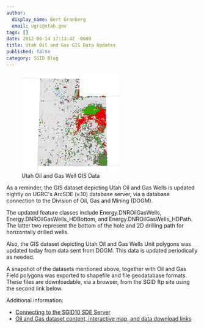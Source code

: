 ```yaml
---
author:
  display_name: Bert Granberg
  email: ugrc@utah.gov
tags: []
date: 2012-06-14 17:13:42 -0600
title: Utah Oil and Gas GIS Data Updates
published: false
category: SGID Blog
---
```


<figure class="caption caption--right"><img class="caption__image" title="utah oil and gas wells" src="../../images/pillar-blog/2012-06-14-utah-oil-and-gas-gis-data-updates/utah-oil-and-gas-wells.png" alt="" /><figcaption class="caption__text">Utah Oil and Gas Well GIS Data</figcaption></figure>
<p>As a reminder, the GIS dataset depicting Utah Oil and Gas Wells is updated nightly on UGRC's ArcSDE (v.10) database server, via a database connection to the Division of Oil, Gas and Mining (DOGM).</p>
<p>The updated feature classes include Energy.DNROilGasWells, Energy.DNROilGasWells_HDBottom, and Energy.DNROilGasWells_HDPath. The latter two represent the bottom of the hole and 2D drilling path for horizontally drilled wells.</p>
<p>Also, the GIS dataset depicting Utah Oil and Gas Wells Unit polygons was updated today from data sent from DOGM. This data is updated periodically as needed.</p>
<p>A snapshot of the datasets mentioned above, together with Oil and Gas Field polygons was exported to shapefile and file geodatabase formats. These files are downloadable, via a browser, from the SGID ftp site using the second link below.</p>
<p>Additional information:</p>
<ul>
<li><a title="How to Connect to the SGID via ArcSDE" href="/documentation/sgid/open-sgid">Connecting to the SGID10 SDE Server</a></li>
<li><a title="Oil and Gas" href="/products/sgid/energy/">Oil and Gas dataset content, interactive map, and data download links</a></li>
</ul>
